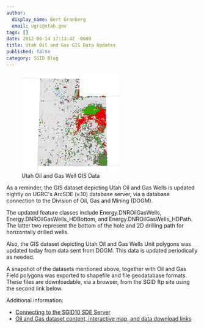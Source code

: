 ```yaml
---
author:
  display_name: Bert Granberg
  email: ugrc@utah.gov
tags: []
date: 2012-06-14 17:13:42 -0600
title: Utah Oil and Gas GIS Data Updates
published: false
category: SGID Blog
---
```


<figure class="caption caption--right"><img class="caption__image" title="utah oil and gas wells" src="../../images/pillar-blog/2012-06-14-utah-oil-and-gas-gis-data-updates/utah-oil-and-gas-wells.png" alt="" /><figcaption class="caption__text">Utah Oil and Gas Well GIS Data</figcaption></figure>
<p>As a reminder, the GIS dataset depicting Utah Oil and Gas Wells is updated nightly on UGRC's ArcSDE (v.10) database server, via a database connection to the Division of Oil, Gas and Mining (DOGM).</p>
<p>The updated feature classes include Energy.DNROilGasWells, Energy.DNROilGasWells_HDBottom, and Energy.DNROilGasWells_HDPath. The latter two represent the bottom of the hole and 2D drilling path for horizontally drilled wells.</p>
<p>Also, the GIS dataset depicting Utah Oil and Gas Wells Unit polygons was updated today from data sent from DOGM. This data is updated periodically as needed.</p>
<p>A snapshot of the datasets mentioned above, together with Oil and Gas Field polygons was exported to shapefile and file geodatabase formats. These files are downloadable, via a browser, from the SGID ftp site using the second link below.</p>
<p>Additional information:</p>
<ul>
<li><a title="How to Connect to the SGID via ArcSDE" href="/documentation/sgid/open-sgid">Connecting to the SGID10 SDE Server</a></li>
<li><a title="Oil and Gas" href="/products/sgid/energy/">Oil and Gas dataset content, interactive map, and data download links</a></li>
</ul>
